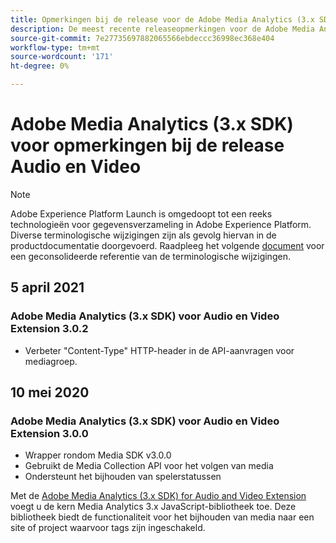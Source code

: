 ```yaml
---
title: Opmerkingen bij de release voor de Adobe Media Analytics (3.x SDK) voor audio- en video-extensie
description: De meest recente releaseopmerkingen voor de Adobe Media Analytics (3.x SDK) voor de extensie Audio en Video in Adobe Experience Platform.
source-git-commit: 7e27735697882065566ebdeccc36998ec368e404
workflow-type: tm+mt
source-wordcount: '171'
ht-degree: 0%

---
```


# Adobe Media Analytics (3.x SDK) voor opmerkingen bij de release Audio en Video

>[!NOTE]
>
>Adobe Experience Platform Launch is omgedoopt tot een reeks technologieën voor gegevensverzameling in Adobe Experience Platform. Diverse terminologische wijzigingen zijn als gevolg hiervan in de productdocumentatie doorgevoerd. Raadpleeg het volgende [document](../../../term-updates.md) voor een geconsolideerde referentie van de terminologische wijzigingen.

## 5 april 2021

### Adobe Media Analytics (3.x SDK) voor Audio en Video Extension 3.0.2

* Verbeter &quot;Content-Type&quot; HTTP-header in de API-aanvragen voor mediagroep.

## 10 mei 2020

### Adobe Media Analytics (3.x SDK) voor Audio en Video Extension 3.0.0

* Wrapper rondom Media SDK v3.0.0
* Gebruikt de Media Collection API voor het volgen van media
* Ondersteunt het bijhouden van spelerstatussen

Met de [Adobe Media Analytics (3.x SDK) for Audio and Video Extension](./overview.md) voegt u de kern Media Analytics 3.x JavaScript-bibliotheek toe. Deze bibliotheek biedt de functionaliteit voor het bijhouden van media naar een site of project waarvoor tags zijn ingeschakeld.
